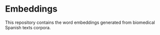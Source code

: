 # Embeddings
This repository contains the word embeddings generated from biomedical Spanish texts corpora.
